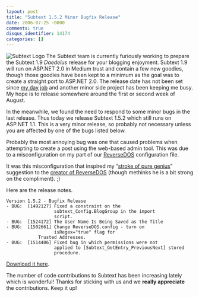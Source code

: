 ```yaml
---
layout: post
title: "Subtext 1.5.2 Minor Bugfix Release"
date: 2006-07-25 -0800
comments: true
disqus_identifier: 14174
categories: []
---
```

![Subtext Logo](http://haacked.com/images/SubtextLogo.png) The Subtext
team is currently furiously working to prepare the Subtext 1.9
*Daedelus* release for your blogging enjoyment. Subtext 1.9 will run on
ASP.NET 2.0 in Medium trust and contain a few new goodies, though those
goodies have been kept to a minimum as the goal was to create a straight
port to ASP.NET 2.0. The release date has not been set since [my day
job](http://veloc-it.com/ "My Employer") and another minor side project
has been keeping me busy. My hope is to release somewhere around the
first or second week of August.

In the meanwhile, we found the need to respond to some minor bugs in the
last release. Thus today we release Subtext 1.5.2 which still runs on
ASP.NET 1.1. This is a very minor release, so probably not necessary
unless you are affected by one of the bugs listed below.

Probably the most annoying bug was one that caused problems when
attempting to create a post using the web-based admin tool. This was due
to a misconfiguration on my part of our
[ReverseDOS](http://www.angrypets.com/tools/rdos/ "Reverse DOS")
configuration file.

It was this misconfiguration that inspired my “[stroke of pure
genius](http://blog.angrypets.com/2006/07/reversedos_the_.html "ReverseDos The Next Generation")”
suggestion to the [creator of
ReverseDOS](http://blog.angrypets.com/ "AngryPets") (though methinks he
is a bit strong on the compliment). ;)

Here are the release notes.

    Version 1.5.2 - Bugfix Release
    - BUG:  [1492127] Fixed a constraint on the 
                      subtext_Config.BlogGroup in the import  
                      script.
    - BUG:  [1524172] The User Name Is Being Saved as the Title
    - BUG:  [1502661] Change ReverseDOS.config - turn on  
                      isRegex="true" flag for
                Trusted Addresses.
    - BUG:  [1514406] Fixed bug in which permissions were not 
                      applied to [Subtext_GetEntry_PreviousNext] stored 
                      procedure.

[Download it
here](http://sourceforge.net/project/showfiles.php?group_id=137896 "Subtext 1.5.2").

The number of code contributions to Subtext has been increasing lately
which is wonderful! Thanks for sticking with us and we **really
appreciate** the contributions. Keep it up!

